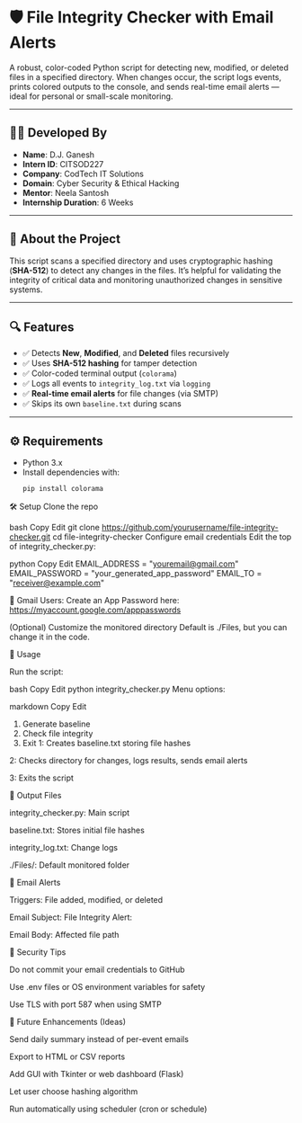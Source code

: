 # 🛡️ File Integrity Checker with Email Alerts

A robust, color-coded Python script for detecting new, modified, or deleted files in a specified directory. When changes occur, the script logs events, prints colored outputs to the console, and sends real-time email alerts — ideal for personal or small-scale monitoring.

---

## 👨‍💻 Developed By

- **Name**: D.J. Ganesh  
- **Intern ID**: CITSOD227  
- **Company**: CodTech IT Solutions  
- **Domain**: Cyber Security & Ethical Hacking  
- **Mentor**: Neela Santosh  
- **Internship Duration**: 6 Weeks

---

## 📌 About the Project

This script scans a specified directory and uses cryptographic hashing (**SHA-512**) to detect any changes in the files. It’s helpful for validating the integrity of critical data and monitoring unauthorized changes in sensitive systems.

---

## 🔍 Features

- ✅ Detects **New**, **Modified**, and **Deleted** files recursively
- ✅ Uses **SHA-512 hashing** for tamper detection
- ✅ Color-coded terminal output (`colorama`)
- ✅ Logs all events to `integrity_log.txt` via `logging`
- ✅ **Real-time email alerts** for file changes (via SMTP)
- ✅ Skips its own `baseline.txt` during scans

---

## ⚙️ Requirements

- Python 3.x  
- Install dependencies with:
  ```bash
  pip install colorama
🛠️ Setup
Clone the repo

bash
Copy
Edit
git clone https://github.com/yourusername/file-integrity-checker.git
cd file-integrity-checker
Configure email credentials
Edit the top of integrity_checker.py:

python
Copy
Edit
EMAIL_ADDRESS = "youremail@gmail.com"
EMAIL_PASSWORD = "your_generated_app_password"
EMAIL_TO = "receiver@example.com"

📌 Gmail Users: Create an App Password here:
https://myaccount.google.com/apppasswords

(Optional) Customize the monitored directory
Default is ./Files, but you can change it in the code.

🚀 Usage

Run the script:

bash
Copy
Edit
python integrity_checker.py
Menu options:

markdown
Copy
Edit
1. Generate baseline
2. Check file integrity
3. Exit
1: Creates baseline.txt storing file hashes

2: Checks directory for changes, logs results, sends email alerts

3: Exits the script

📁 Output Files

integrity_checker.py: Main script

baseline.txt: Stores initial file hashes

integrity_log.txt: Change logs

./Files/: Default monitored folder

📩 Email Alerts

Triggers: File added, modified, or deleted

Email Subject: File Integrity Alert: <Event>

Email Body: Affected file path

🔐 Security Tips

Do not commit your email credentials to GitHub

Use .env files or OS environment variables for safety

Use TLS with port 587 when using SMTP

🧠 Future Enhancements (Ideas)

Send daily summary instead of per-event emails

Export to HTML or CSV reports

Add GUI with Tkinter or web dashboard (Flask)

Let user choose hashing algorithm

Run automatically using scheduler (cron or schedule)




